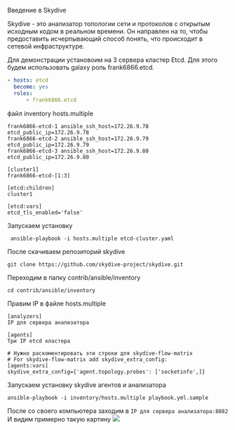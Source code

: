 Введение в Skydive

Skydive - это анализатор топологии сети и протоколов с открытым исходным кодом в реальном времени. Он направлен на то, чтобы предоставить исчерпывающий способ понять, что происходит в сетевой инфраструктуре.

</cut>

Для демонстрации установоим на 3 сервера кластер Etcd. Для этого будем использовать galaxy роль frank6866.etcd.

```yaml
- hosts: etcd
  become: yes
  roles:
      - frank6866.etcd
```
файл inventory hosts.multiple
```
frank6866-etcd-1 ansible_ssh_host=172.26.9.78 etcd_public_ip=172.26.9.78
frank6866-etcd-2 ansible_ssh_host=172.26.9.79 etcd_public_ip=172.26.9.79
frank6866-etcd-3 ansible_ssh_host=172.26.9.80 etcd_public_ip=172.26.9.80

[cluster1]
frank6866-etcd-[1:3]

[etcd:children]
cluster1

[etcd:vars]
etcd_tls_enabled='false'
```
Запускаем установку
```
 ansible-playbook -i hosts.multiple etcd-cluster.yaml
```
После скачиваем репозиторий skydive
```
git clone https://github.com/skydive-project/skydive.git
```
Переходим в папку contrib/ansible/inventory
```
cd contrib/ansible/inventory
```
Правим IP в файле hosts.multiple
```
[analyzers]
IP для сервера анализатора

[agents]
Три IP etcd кластера

# Нужно раскоментировать эти строки для skydive-flow-matrix 
# For skydive-flow-matrix add skydive_extra_config:
[agents:vars]
skydive_extra_config={'agent.topology.probes': ['socketinfo',]}
```
Запускаем установку skydive агентов и анализатора
```
ansible-playbook -i inventory/hosts.multiple playbook.yml.sample
```
После со своего компьютера заходим в `IP для сервера анализатора:8082`
И видим примерно такую картину
![](https://habrastorage.org/webt/uq/oe/0z/uqoe0zexu4kmjcozf5dgu-0gh6o.png)

